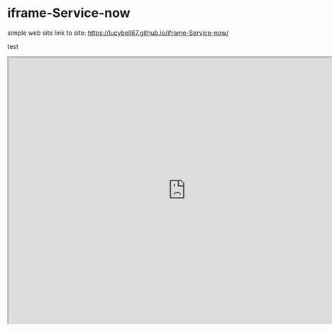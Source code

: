 # iframe-Service-now
simple web site
link to site: https://lucybell67.github.io/iframe-Service-now/

test

<script type='text/javascript' src='http://ajax.googleapis.com/ajax/libs/jquery/1.3.2/jquery.min.js?ver=1.3.2'></script>
<script type='text/javascript'>
    
    $(function(){
    
        var iFrames = $('iframe');
      
    	function iResize() {
    	
    		for (var i = 0, j = iFrames.length; i < j; i++) {
    		  iFrames[i].style.height = iFrames[i].contentWindow.document.body.offsetHeight + 'px';}
    	    }
    	    
        	if ($.browser.safari || $.browser.opera) { 
        	
        	   iFrames.load(function(){
        	       setTimeout(iResize, 0);
               });
            
        	   for (var i = 0, j = iFrames.length; i < j; i++) {
        			var iSource = iFrames[i].src;
        			iFrames[i].src = 'https://cloud.oracle.com';
        			iFrames[i].src = iSource;
               }
               
        	} else {
        	   iFrames.load(function() { 
        	       this.style.height = this.contentWindow.document.body.offsetHeight + 'px';
        	   });
        	}
        
        });

</script>


<iframe id="IncidentL" src="https://cloud.oracle.com" width="800" height="600" ></iframe>
<script> document.body.scroll=”no”;</script>
